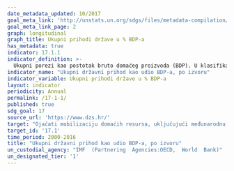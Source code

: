 ```yaml
---
date_metadata_updated: 10/2017
goal_meta_link: 'http://unstats.un.org/sdgs/files/metadata-compilation/Metadata-Goal-17.pdf'
goal_meta_link_page: 2
graph: longitudinal
graph_title: Ukupni prihodi države u % BDP-a
has_metadata: true
indicator: 17.1.1
indicator_definition: >-
  Ukupni porezi kao postotak bruto domaćeg proizvoda (BDP). U klasifikaciji OECD pojam "porezi" definira se kao obvezna nerevidirana plaćanja općoj državi. Definicija vlade slijedi sustav Sustava nacionalnih računa (SNA) za 2008. godinu. Važni dijelovi konceptualnog okvira SNAs i njegove definicije različitih sektora gospodarstva odrazili su se u klasifikaciji poreza OECD-a. Podaci se pretežno bilježe na obračunskoj osnovi. Podaci o poreznim prihodima bilježe se bez nadoknađivanja administrativnih troškova vezanih uz naplatu poreza. BDP također prati definiciju koja se koristi u SNA. Metodologija koja se koristi za sastavljanje interno usporedivih statistika prihoda OECD-a pomno je razvijena i profinjena kroz konzultacije s nacionalnim statističarima i donositeljima poreznih politika više od 40 godina. Ona se i dalje razvija.
indicator_name: "Ukupni državni prihod kao udio BDP-a, po izvoru"
indicator_variable: Ukupni prihodi države u % BDP-a
layout: indicator
periodicity: Annual
permalink: /17-1-1/
published: true
sdg_goal: 17
source_url: 'https://www.dzs.hr/'
target: "Ojačati mobilizaciju domaćih resursa, uključujući međunarodnu potporu zemljama u razvoju, kako bi se poboljšale domaće mogućnosti za prikupljanje poreza i drugih prihoda."
target_id: '17.1'
time_period: 2000-2016
title: "Ukupni državni prihod kao udio BDP-a, po izvoru"
un_custodial_agency: "IMF  (Partnering  Agencies:OECD,  World  Bank)"
un_designated_tier: '1'
---
```

